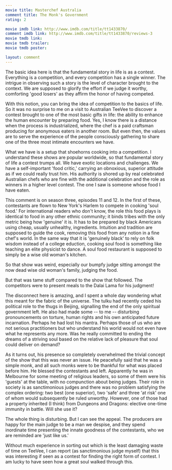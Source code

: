 ```yaml
---
movie title: Masterchef Australia
comment title: The Monk's Government
rating: 2

movie imdb link: http://www.imdb.com/title/tt1433870/
comment imdb link: http://www.imdb.com/title/tt1433870/reviews-3
movie tmdb link: 
movie tmdb trailer: 
movie tmdb poster: 

layout: comment
---
```


The basic idea here is that the fundamental story in life is as a contest. Everything is a competition, and every competition has a single winner. The intrigue in observing such a story is the level of character brought to the context. We are supposed to glorify the effort if we judge it worthy, comforting 'good losers' as they affirm the honor of having competed.

With this notion, you can bring the idea of competition to the basics of life. So it was no surprise to me on a visit to Australian TeeVee to discover a contest brought to one of the most basic gifts in life: the ability to enhance the human encounter by preparing food. Yes, I know there is a distance when the process is industrialized, where the chef is a paid craftsman producing for anonymous eaters in another room. But even then, the values are to serve the experience of the people consciously gathering to share one of the three most intimate encounters we have.

What we have is a setup that shoehorns cooking into a competition. I understand these shows are popular worldwide, so that fundamental story of life a contest trumps all. We have exotic locations and challenges. We have a self-important 'food critic,' carrying an obnoxious, superior attitude as if we could really trust him. His authority is shored up by real celebrated Australian chefs who are fine with the additional celebration and the role as winners in a higher level contest. The one I saw is someone whose food I have eaten.

This comment is on season three, episodes 11 and 12. In the first of these, contestants are flown to New York's Harlem to compete in cooking 'soul food.' For international readers who don't know, the role this food plays is identical to food in any other ethnic community; it binds tribes with the only metric being how 'genuine' it is. It has to be prepared by black Americans using cheap, usually unhealthy, ingredients. Intuition and tradition are supposed to guide the cook, removing this food from any notion in a fine chef's world. In the same way that it is 'genuinely black' to rely on folk wisdom instead of a college eduction, cooking soul food is something like teaching an elite physicist to dance. A soul food restaurant is supposed to simply be a wise old woman's kitchen.

So that show was weird, especially our bumpfy judge sitting amongst the now dead wise old woman's family, judging the food.

But that was tame stuff compared to the show that followed. The competitors were to present meals to the Dalai Lama for his judgment!

The disconnect here is amazing, and I spent a whole day wondering what this meant for the fabric of the universe. The tulku had recently ceded his political role to the thugs in Beijing, signalling the end of the only spiritual government left. He also had made some -- to me -- disturbing pronouncements on torture, human rights and his own anticipated future incarnation. Perhaps he had lost his mantra. Perhaps those of us who are not serious practitioners but who understand his world would not even have what he represents any more. Was he really committed to ending the dreams of a striving soul based on the relative lack of pleasure that soul could deliver on demand?

As it turns out, his presence so completely overwhelmed the trivial concept of the show that this was never an issue. He peacefully said that he was a simple monk, and all such monks were to be thankful for what was placed before him. He blessed the contestants and left. Apparently he was in Melbourne for some meeting of religious leaders, so some of them were his 'guests' at the table, with no compunction about being judges. Their role in society is as sanctimonious judges and there was no problem satisfying the complex ordering: two best (one superior), two 'safe' and three 'at risk' one of whom would subsequently be ruled unworthy. However, one of those had a property inherited (I think) from Dungeons and Dragons: elective one-time immunity in battle. Will she use it?

The whole thing is disturbing. But I can see the appeal. The producers are happy for the main judge to be a man we despise, and they spend inordinate time presenting the innate goodness of the contestants, who we are reminded are 'just like us.' 

Without much experience in sorting out which is the least damaging waste of time on TeeVee, I can report (as sanctimonious judge myself) that this was interesting if seen as a contest for finding the right form of contest. I am lucky to have seen how a great soul walked through this.